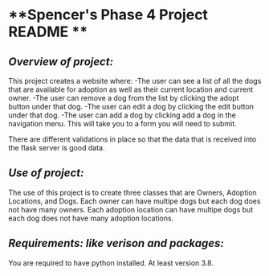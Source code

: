 # **Spencer's Phase 4 Project README **

## *Overview of project:*

This project creates a website where:
-The user can see a list of all the dogs that are available for adoption as well as their current location and current owner.
-The user can remove a dog from the list by clicking the adopt button under that dog.
-The user can edit a dog by clicking the edit button under that dog.
-The user can add a dog by clicking add a dog in the navigation menu. This will take you to a form you will need to submit. 

There are different validations in place so that the data that is received into the flask server is good data. 

## *Use of project:*

The use of this project is to create three classes that are Owners, Adoption Locations, and Dogs. Each owner can have multipe dogs but each dog does not have many owners. Each adoption location can have multipe dogs but each dog does not have many adoption locations.

## *Requirements: like verison and packages:*
You are required to have python installed. At least version 3.8. 


